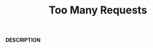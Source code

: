 ﻿---
category: 4xx
code: 429
cover: https://firebasestorage.googleapis.com/v0/b/capy-http.appspot.com/o/Capy429.webp?alt=media
coverAlt: Too Many Requests
description: Too Many Requests
pubDate: 2014-06-01
tags:
- 4xx
title: Too Many Requests
---

__DESCRIPTION__